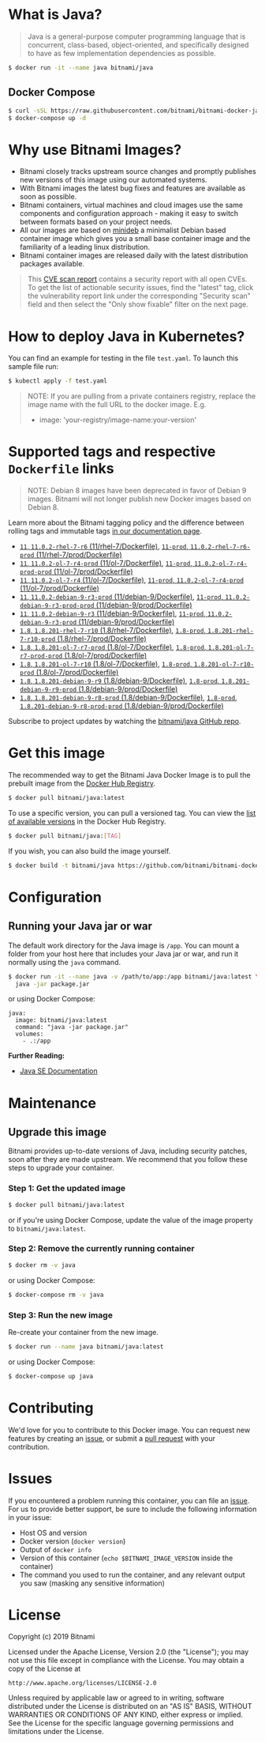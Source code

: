 # What is Java?

> Java is a general-purpose computer programming language that is concurrent, class-based, object-oriented, and specifically designed to have as few implementation dependencies as possible.

```bash
$ docker run -it --name java bitnami/java
```

## Docker Compose

```bash
$ curl -sSL https://raw.githubusercontent.com/bitnami/bitnami-docker-java/master/docker-compose.yml > docker-compose.yml
$ docker-compose up -d
```

# Why use Bitnami Images?

* Bitnami closely tracks upstream source changes and promptly publishes new versions of this image using our automated systems.
* With Bitnami images the latest bug fixes and features are available as soon as possible.
* Bitnami containers, virtual machines and cloud images use the same components and configuration approach - making it easy to switch between formats based on your project needs.
* All our images are based on [minideb](https://github.com/bitnami/minideb) a minimalist Debian based container image which gives you a small base container image and the familiarity of a leading linux distribution.
* Bitnami container images are released daily with the latest distribution packages available.


> This [CVE scan report](https://quay.io/repository/bitnami/java?tab=tags) contains a security report with all open CVEs. To get the list of actionable security issues, find the "latest" tag, click the vulnerability report link under the corresponding "Security scan" field and then select the "Only show fixable" filter on the next page.

# How to deploy Java in Kubernetes?

You can find an example for testing in the file `test.yaml`. To launch this sample file run:

```bash
$ kubectl apply -f test.yaml
```

> NOTE: If you are pulling from a private containers registry, replace the image name with the full URL to the docker image. E.g.
>
> - image: 'your-registry/image-name:your-version'

# Supported tags and respective `Dockerfile` links

> NOTE: Debian 8 images have been deprecated in favor of Debian 9 images. Bitnami will not longer publish new Docker images based on Debian 8.

Learn more about the Bitnami tagging policy and the difference between rolling tags and immutable tags [in our documentation page](https://docs.bitnami.com/containers/how-to/understand-rolling-tags-containers/).


- [`11`, `11.0.2-rhel-7-r6` (11/rhel-7/Dockerfile)](https://github.com/bitnami/bitnami-docker-java/blob/11.0.2-rhel-7-r6/11/rhel-7/Dockerfile), [`11-prod`, `11.0.2-rhel-7-r6-prod` (11/rhel-7/prod/Dockerfile)](https://github.com/bitnami/bitnami-docker-java/blob/11.0.2-rhel-7-r6/11/rhel-7/prod/Dockerfile)
- [`11`, `11.0.2-ol-7-r4-prod` (11/ol-7/Dockerfile)](https://github.com/bitnami/bitnami-docker-java/blob/11.0.2-ol-7-r4-prod/11/ol-7/Dockerfile), [`11-prod`, `11.0.2-ol-7-r4-prod-prod` (11/ol-7/prod/Dockerfile)](https://github.com/bitnami/bitnami-docker-java/blob/11.0.2-ol-7-r4-prod/11/ol-7/prod/Dockerfile)
- [`11`, `11.0.2-ol-7-r4` (11/ol-7/Dockerfile)](https://github.com/bitnami/bitnami-docker-java/blob/11.0.2-ol-7-r4/11/ol-7/Dockerfile), [`11-prod`, `11.0.2-ol-7-r4-prod` (11/ol-7/prod/Dockerfile)](https://github.com/bitnami/bitnami-docker-java/blob/11.0.2-ol-7-r4/11/ol-7/prod/Dockerfile)
- [`11`, `11.0.2-debian-9-r3-prod` (11/debian-9/Dockerfile)](https://github.com/bitnami/bitnami-docker-java/blob/11.0.2-debian-9-r3-prod/11/debian-9/Dockerfile), [`11-prod`, `11.0.2-debian-9-r3-prod-prod` (11/debian-9/prod/Dockerfile)](https://github.com/bitnami/bitnami-docker-java/blob/11.0.2-debian-9-r3-prod/11/debian-9/prod/Dockerfile)
- [`11`, `11.0.2-debian-9-r3` (11/debian-9/Dockerfile)](https://github.com/bitnami/bitnami-docker-java/blob/11.0.2-debian-9-r3/11/debian-9/Dockerfile), [`11-prod`, `11.0.2-debian-9-r3-prod` (11/debian-9/prod/Dockerfile)](https://github.com/bitnami/bitnami-docker-java/blob/11.0.2-debian-9-r3/11/debian-9/prod/Dockerfile)
- [`1.8`, `1.8.201-rhel-7-r10` (1.8/rhel-7/Dockerfile)](https://github.com/bitnami/bitnami-docker-java/blob/1.8.201-rhel-7-r10/1.8/rhel-7/Dockerfile), [`1.8-prod`, `1.8.201-rhel-7-r10-prod` (1.8/rhel-7/prod/Dockerfile)](https://github.com/bitnami/bitnami-docker-java/blob/1.8.201-rhel-7-r10/1.8/rhel-7/prod/Dockerfile)
- [`1.8`, `1.8.201-ol-7-r7-prod` (1.8/ol-7/Dockerfile)](https://github.com/bitnami/bitnami-docker-java/blob/1.8.201-ol-7-r7-prod/1.8/ol-7/Dockerfile), [`1.8-prod`, `1.8.201-ol-7-r7-prod-prod` (1.8/ol-7/prod/Dockerfile)](https://github.com/bitnami/bitnami-docker-java/blob/1.8.201-ol-7-r7-prod/1.8/ol-7/prod/Dockerfile)
- [`1.8`, `1.8.201-ol-7-r10` (1.8/ol-7/Dockerfile)](https://github.com/bitnami/bitnami-docker-java/blob/1.8.201-ol-7-r10/1.8/ol-7/Dockerfile), [`1.8-prod`, `1.8.201-ol-7-r10-prod` (1.8/ol-7/prod/Dockerfile)](https://github.com/bitnami/bitnami-docker-java/blob/1.8.201-ol-7-r10/1.8/ol-7/prod/Dockerfile)
- [`1.8`, `1.8.201-debian-9-r9` (1.8/debian-9/Dockerfile)](https://github.com/bitnami/bitnami-docker-java/blob/1.8.201-debian-9-r9/1.8/debian-9/Dockerfile), [`1.8-prod`, `1.8.201-debian-9-r9-prod` (1.8/debian-9/prod/Dockerfile)](https://github.com/bitnami/bitnami-docker-java/blob/1.8.201-debian-9-r9/1.8/debian-9/prod/Dockerfile)
- [`1.8`, `1.8.201-debian-9-r8-prod` (1.8/debian-9/Dockerfile)](https://github.com/bitnami/bitnami-docker-java/blob/1.8.201-debian-9-r8-prod/1.8/debian-9/Dockerfile), [`1.8-prod`, `1.8.201-debian-9-r8-prod-prod` (1.8/debian-9/prod/Dockerfile)](https://github.com/bitnami/bitnami-docker-java/blob/1.8.201-debian-9-r8-prod/1.8/debian-9/prod/Dockerfile)

Subscribe to project updates by watching the [bitnami/java GitHub repo](https://github.com/bitnami/bitnami-docker-java).

# Get this image

The recommended way to get the Bitnami Java Docker Image is to pull the prebuilt image from the [Docker Hub Registry](https://hub.docker.com/r/bitnami/java).

```bash
$ docker pull bitnami/java:latest
```

To use a specific version, you can pull a versioned tag. You can view the [list of available versions](https://hub.docker.com/r/bitnami/java/tags/) in the Docker Hub Registry.

```bash
$ docker pull bitnami/java:[TAG]
```

If you wish, you can also build the image yourself.

```bash
$ docker build -t bitnami/java https://github.com/bitnami/bitnami-docker-java.git
```

# Configuration

## Running your Java jar or war

The default work directory for the Java image is `/app`. You can mount a folder from your host here that includes your Java jar or war, and run it normally using the `java` command.

```bash
$ docker run -it --name java -v /path/to/app:/app bitnami/java:latest \
  java -jar package.jar
```

or using Docker Compose:

```
java:
  image: bitnami/java:latest
  command: "java -jar package.jar"
  volumes:
    - .:/app
```

**Further Reading:**

  - [Java SE Documentation](https://docs.oracle.com/javase/8/docs/api/)

# Maintenance

## Upgrade this image

Bitnami provides up-to-date versions of Java, including security patches, soon after they are made upstream. We recommend that you follow these steps to upgrade your container.

### Step 1: Get the updated image

```bash
$ docker pull bitnami/java:latest
```

or if you're using Docker Compose, update the value of the image property to `bitnami/java:latest`.

### Step 2: Remove the currently running container

```bash
$ docker rm -v java
```

or using Docker Compose:

```bash
$ docker-compose rm -v java
```

### Step 3: Run the new image

Re-create your container from the new image.

```bash
$ docker run --name java bitnami/java:latest
```

or using Docker Compose:

```bash
$ docker-compose up java
```

# Contributing

We'd love for you to contribute to this Docker image. You can request new features by creating an [issue](https://github.com/bitnami/bitnami-docker-java/issues), or submit a [pull request](https://github.com/bitnami/bitnami-docker-java/pulls) with your contribution.

# Issues

If you encountered a problem running this container, you can file an [issue](https://github.com/bitnami/bitnami-docker-java/issues). For us to provide better support, be sure to include the following information in your issue:

- Host OS and version
- Docker version (`docker version`)
- Output of `docker info`
- Version of this container (`echo $BITNAMI_IMAGE_VERSION` inside the container)
- The command you used to run the container, and any relevant output you saw (masking any sensitive
information)

# License

Copyright (c) 2019 Bitnami

Licensed under the Apache License, Version 2.0 (the "License");
you may not use this file except in compliance with the License.
You may obtain a copy of the License at

    http://www.apache.org/licenses/LICENSE-2.0

Unless required by applicable law or agreed to in writing, software
distributed under the License is distributed on an "AS IS" BASIS,
WITHOUT WARRANTIES OR CONDITIONS OF ANY KIND, either express or implied.
See the License for the specific language governing permissions and
limitations under the License.
